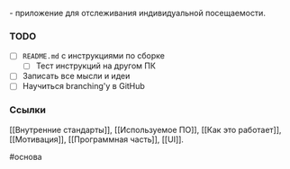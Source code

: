 \- приложение для отслеживания индивидуальной посещаемости.

### TODO
- [ ] `README.md` с инструкциями по сборке
	- [ ] Тест инструкций на другом ПК
- [ ] Записать все мысли и идеи
- [ ] Научиться branching'у в GitHub

### Ссылки
[[Внутренние стандарты]], [[Используемое ПО]], [[Как это работает]], [[Мотивация]], [[Программная часть]], [[UI]].

#основа